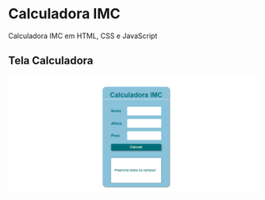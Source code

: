 # Calculadora IMC

Calculadora IMC em HTML, CSS e JavaScript

## Tela Calculadora

[![](https://github.com/JuliaJPereira/Calculadora-IMC/blob/gh-pages/calculadoraIMC.png)]()